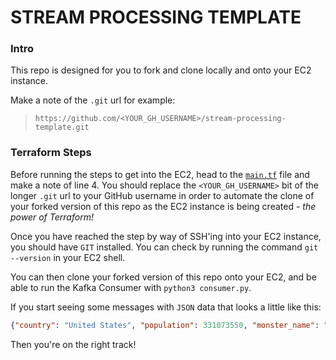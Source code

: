 
# STREAM PROCESSING TEMPLATE

### Intro

This repo is designed for you to fork and clone locally and onto your EC2 instance.

Make a note of the `.git` url for example:

> `https://github.com/<YOUR_GH_USERNAME>/stream-processing-template.git`

### Terraform Steps

Before running the steps to get into the EC2, head to the [`main.tf`](./main.tf) file and make a note of line 4. You should replace the `<YOUR_GH_USERNAME>` bit of the longer `.git` url to your GitHub username in order to automate the clone of your forked version of this repo as the EC2 instance is being created - *the power of Terraform!*

Once you have reached the step by way of SSH'ing into your EC2 instance, you should have `GIT` installed. You can check by running the command `git --version` in your EC2 shell.


You can then clone your forked version of this repo onto your EC2, and be able to run the Kafka Consumer with `python3 consumer.py`.

If you start seeing some messages with `JSON` data that looks a little like this:

``` json
{"country": "United States", "population": 331073550, "monster_name": "GIANT-VULTURE", "damage": 90000, "updated_population": 330983550, "percent_loss": 0.108, "ts": "2023-10-03 14:53:14.488663"}
```

Then you're on the right track!